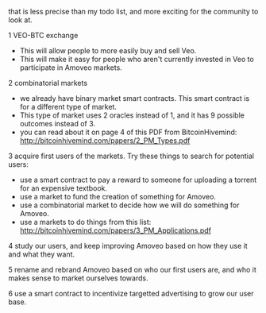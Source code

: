 that is less precise than my todo list, and more exciting for the community to look at.


1 VEO-BTC exchange
  - This will allow people to more easily buy and sell Veo.
  - This will make it easy for people who aren't currently invested in Veo to participate in Amoveo markets.

2 combinatorial markets
  - we already have binary market smart contracts. This smart contract is for a different type of market.
  - This type of market uses 2 oracles instead of 1, and it has 9 possible outcomes instead of 3.
  - you can read about it on page 4 of this PDF from BitcoinHivemind: http://bitcoinhivemind.com/papers/2_PM_Types.pdf

3 acquire first users of the markets. Try these things to search for potential users:
  - use a smart contract to pay a reward to someone for uploading a torrent for an expensive textbook.
  - use a market to fund the creation of something for Amoveo.
  - use a combinatorial market to decide how we will do something for Amoveo.
  - use a markets to do things from this list: http://bitcoinhivemind.com/papers/3_PM_Applications.pdf 

4 study our users, and keep improving Amoveo based on how they use it and what they want.

5 rename and rebrand Amoveo based on who our first users are, and who it makes sense to market ourselves towards.

6 use a smart contract to incentivize targetted advertising to grow our user base.
